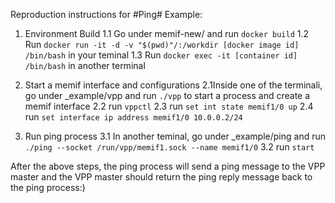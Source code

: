 Reproduction instructions for #Ping# Example:
1. Environment Build
1.1 Go under memif-new/ and run `docker build`
1.2 Run `docker run -it -d -v "$(pwd)"/:/workdir [docker image id] /bin/bash` in your teminal 
1.3 Run `docker exec -it [container id] /bin/bash` in another terminal

2. Start a memif interface and configurations
2.1Inside one of the terminali, go under _example/vpp and run `./vpp` to start a process and create a memif interface
2.2 run `vppctl`
2.3 run `set int state memif1/0 up`
2.4 run `set interface ip address memif1/0 10.0.0.2/24`

3. Run ping process
3.1 In another teminal, go under _example/ping and run `./ping --socket /run/vpp/memif1.sock --name memif1/0`
3.2 run `start`

After the above steps, the ping process will send a ping message to the VPP master and the VPP master should return the ping reply message back to the ping process:)